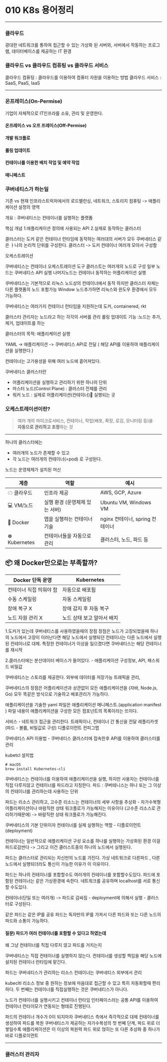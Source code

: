 
# 010 K8s 용어정리
---


### 클라우드 
광대한 네트워크를 통하여 접근할 수 있는 가상화 된 서버와, 서버에서 작동하는 프로그램, 데이터베이스를 제공하는 IT 환경

### 클라우드 vs 클라우드 컴퓨팅 vs 클라우드 서비스
클라우드 컴퓨팅 : 클라우드를 이용하여 컴퓨터 자원을 이용하는 방법
클라우드 서비스 : SaaS, PaaS, IaaS


----

### 온프레미스(On-Permise)

기업이 자체적으로 IT인프라를 소유, 관리 및 운영한다.

#### 온프레미스 vs 오프 프레미스(Off-Permise)



#### 개발 워크플로
#### 롤링 업데이트 
#### 컨테이너를 이용한 배치 작업 및 예약 작업

#### 매니페스트 


### 쿠버네티스가 하는일 

기존 vs 현재 
인프라스트럭처에서의 로드밸런싱, 네트워크, 스토리지 컴퓨팅
-> 애플리케이션 설정의 영역

개요 : 
쿠버네티스는 컨테이너를 실행하는 플랫폼

핵심 개념 
1.애플리케이션 정의에 사용되는 API 
2.실제로 동작하는 클러스터 

클러스터는 도커 같은 컨테이너 런타임에 동작하는 여러대의 서버가 모두 쿠버네티스 같은 ㅏ나의 논리적 단위를 구성한다.
클러스터 -> 도커 컨테이너 여러개 모아서 구성함 

오케스트레이션 

쿠버네티스는 컨테이너 오케스트레이션 도구 
클러스트는 여러개의 노드로 구성
일부 노드는 쿠버네티스 API 실행
나머지노드는 컨테이너 동작하는 어플리케이션 실행

쿠버네티스는 기본적으로  리눅스 노드상의 컨테이너에서 동작
하지만 클러스터 자체는 다른 플랫폼의 노드 포함가능
Window 노드추가하면 리눅스와 윈도우 환경에서 모두 가능하다.

쿠버네티스는 여러가지 컨테이너 런타임을 지원하는데 도커,  containered, rkt 


클러스터 관리자는 노드라고 하는 각각의 서버를 관리 
롤링 업데이트 기능 :노드는 추가, 제거, 업데이트를 하는 

클러스터의 목적: 애플리케이션 실행 

YAML -> 애플리케이션 -> 쿠버네티스 API로 전달 ( 해당 API를 이용하여 애플리케이션을 실행한다.)

컨테이너는 고가용성을 위해 여러 노드에 흩어져있다.


쿠버네티스 클러스터란 
- 어플리케이션을 실행하고 관리하기 위한 하나의 단위 
- 마스터 노드(Control Plane) : 클러스터 전체를 관리 
- 워커 노드  : 실제로 어플리케이션(컨테이너) 실행되는 곳 
  

### 오케스트레이션이란?

> 여러 개의 마이크로서비스, 컨테이너, 작업(배포, 확장, 로깅, 모니터링 등)을  
> **자동으로 관리하고 조정**하는 것



---

하나의 클러스터에는 

- 여러개의 노드가 존재할 수 있고
- 각 노드는 여러개의 컨테이너(=pod) 로 구성된다.


노드는 운영체제가 설치된 머신

|계층|역할|예시|
|---|---|---|
|☁ 클라우드|인프라 제공|AWS, GCP, Azure|
|💻 VM/노드|실행 환경 (운영체제 있는 서버)|Ubuntu VM, Windows VM|
|🐳 Docker|앱을 실행하는 컨테이너 기술|nginx 컨테이너, spring 컨테이너|
|☸ Kubernetes|컨테이너들을 자동으로 관리|클러스터, 노드, 파드 등|

## 📦 왜 Docker만으로는 부족할까?

|Docker 단독 운영|Kubernetes|
|---|---|
|컨테이너 직접 띄워야 함|자동으로 배포됨|
|수동 스케일링|자동 스케일링|
|장애 복구 X|장애 감지 후 자동 복구|
|노드 자원 관리 X|노드 상태 보고 알아서 배치|

1.도커가 있는데 쿠버네티스를 사용하였을때의 장점 
장점은 노드가 고장되었을때 
하나의 노드에서 고장이 이러난다면 해당 노드에서 실행되던 컨테이너는 다른 노드에서 실행된 컨테이너로 대체. 특정한 컨테이너가 이상을 일으켰다면 쿠버네티스는 해당 컨테이너를 재시작 

2.클러스터에는 분산데이터 베이스가 들어있다. - 애플리케이션 구성정보, APl, 패스워드 비밀값 

쿠버네티스는 스토리를 제공한다. 외부에 데이터를 저장가능 
트래픽을 관리,


쿠버네티스의 장점은 어플리케이션과 상관없이 모든 애플리케이션을 (자바, Node.js, Go)
모두 똑같은 방식으로 기술하고 배포관리가 가능하다.

애플리케이션을 기술한 yaml 파일은 애플리케이션 매니페스트.(application manifest )
파일 내용이 애플리케이션을 구성한 모든 컴포넌트의 목록이라는 뜨이다.


서비스  - 네트워크 접근을 관리한다.  트래픽이나, 컨테이너 간 통신을 전달 
레플리카셋 (파드 - 볼륨, 비밀값로 구성)
디폴로이먼트
컨피그맵 

쿠버네티스 API 이용법  - 쿠버네티스 클러스터에 접속한후 API를 이용하여 클러스터를 관리

kubetcl 설치법 

```
# macOS
brew install Kubernetes-cli
```


쿠버네티스는 컨테이너를 이용하여 애플리케이션을 실행, 하지만 사용자는 컨테이너를 직접 다루지않고 컨테이너를 파드라고 지칭한다.
파드 : 쿠버테니스는 하나 또는 그 이상의 컨테이너를 관리하는데 사용하는 단위 

파드는 리소스 관리하고, 고수준 리소느는 컨테이너의 세부 사항을 추상화  -  자가수복형 어플리케이션이나 바람직한 상태 워크플로가 가능해지는 이유이다 (고수준 리소스로 관리하기때문에) 
-> 바람직한 상태 워크플로가 가능해진다.


쿠버네티스의 기본 단위이자 컨테이너를 실제 실행하는 역할 - 디플로이먼트 (deployment) 

컨테이너는 일반적으로 애플리케이션 구성 요소를 하나를 실행하는 가상화된 환경  이걸 파드로감싼다 -> 그리고 이건 클러스트중의 하나의 노드에서 실행된다. 

파드는 클러스터로 관리되는 자신만의 노드를 가진다.
가상 네트워크로 다른파드 , 다른 노드에서 실행되더라도 통신이 가능한 이유가 이 이유이다.


파드는 하나의 컨테이너를 포함할수도 여러개의 컨테이너를 포함할수도있다.
파드에 포함된 컨테이너는 같은 가상환경에 속한다.
네트워크를 공유하며 localhost를 서로 통신할 수도있다.


컨테이너(단일 또는 여러개) -> 파드로 감싸짐 - deployment에 의해서 실행 - 클러스터로 구성된다.

같은 파드는 같은 IP를 공유 
파드는 독자만의 IP를 가져서 다른 파드와 또는 다른 노드의 파드와 소통이 가능하다.


#### 질문) 파드가 여러 컨테이너를 포함할 수 있다고 하였는데 
왜 그냥 컨테이너를 직접 다루지 않고 파드를 거치는지 

쿠버네티스는 직접 컨테이너를 실행하지 않는다.
컨테이너를 생성할 책임을 해당 노드에 설치된 컨테이너 런타임에 맡긴다.

파드는 쿠버네티스가 관리하는 리소스
컨테이너는 쿠버네티스 외부에서 관리

kubecltl 리소스 정보 중 원하는 정보에 마음대로 접근할 수 있고 특히 자동화할때 편리하다.  두 번째는 컨테이너를 직접실행하는 것은 쿠버네티스가 아니다.

노드가 컨테이너를 실행시키고
컨테이너 런타임 인터페이스라는 공통 API를 이용하여 컨테이너 런타이모가 연동되는 형태로 진행된다.


파드의 컨테이너 개수가 0이 되지마자 쿠버네티스 측에서 즉각적으로 대체 컨테이너를 생성하여 파드를 복원 
쿠버네티스가 제공하는 자가수복성의 첫 번째 단계, 파드 위로 더 쌓일수록 애플리케이션은 이 이상의 복원력 
파드 위로 얹히는 또 다른 추상화 중 하나가 바로 디플로이먼트 


------

### 클러스터 관리자 


